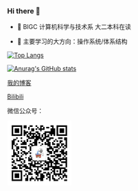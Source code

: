 ### Hi there 👋

<!--
**Haohahahaha/Haohahahaha** is a ✨ _special_ ✨ repository because its `README.md` (this file) appears on your GitHub profile.

Here are some ideas to get you started:

- 
- 🌱 I’m currently learning ...
- 👯 I’m looking to collaborate on ...
- 🤔 I’m looking for help with ...
- 💬 Ask me about ...
- 📫 How to reach me: ...
- 😄 Pronouns: ...
- ⚡ Fun fact: ...
-->

- 🌱 BIGC 计算机科学与技术系 大二本科在读

- 🔭 主要学习的大方向：操作系统/体系结构


[![Top Langs](https://github-readme-stats.vercel.app/api/top-langs/?username=Haohahahaha&layout=compact&hide=javascript,jupyter%20notebook&theme=github_dark)](https://github.com/anuraghazra/github-readme-stats)

[![Anurag's GitHub stats](https://github-readme-stats.vercel.app/api?username=Haohahahaha&count_private=true&show_icons=true&theme=github_dark)](https://github.com/anuraghazra/github-readme-stats)

[我的博客](http://haohaha.cn)

[Bilibili](https://space.bilibili.com/1436476753)

微信公众号：

<img src="./pic/QRCode.jpg" width="150px">

